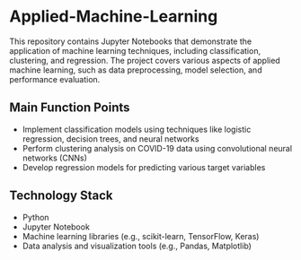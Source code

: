 # Applied-Machine-Learning
This repository contains Jupyter Notebooks that demonstrate the application of machine learning techniques, including classification, clustering, and regression. The project covers various aspects of applied machine learning, such as data preprocessing, model selection, and performance evaluation.

## Main Function Points
* Implement classification models using techniques like logistic regression, decision trees, and neural networks
* Perform clustering analysis on COVID-19 data using convolutional neural networks (CNNs)
* Develop regression models for predicting various target variables  


## Technology Stack
* Python
* Jupyter Notebook
* Machine learning libraries (e.g., scikit-learn, TensorFlow, Keras)
* Data analysis and visualization tools (e.g., Pandas, Matplotlib)
